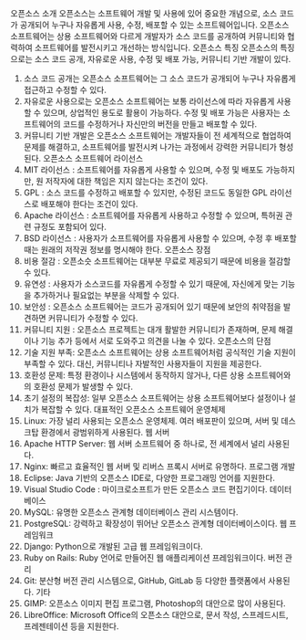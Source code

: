 오픈소스 소개
오픈소스는 소프트웨어 개발 및 사용에 있어 중요한 개념으로, 소스 코드가 공개되어 누구나 자유롭게 사용, 수정, 배포할 수 있는 소프트웨어입니다. 오픈소스 소프트웨어는 상용 소프트웨어와 다르게 개발자가 소스 코드를 공개하여 커뮤니티와 협력하여 소프트웨어를 발전시키고 개선하는 방식입니다.
오픈소스 특징
오픈소스의 특징으로는 소스 코드 공개, 자유로운 사용, 수정 및 배포 가능, 커뮤니티 기반 개발이 있다. 
1. 소스 코드 공개는 오픈소스 소프트웨어는 그 소스 코드가 공개되어 누구나 자유롭게 접근하고 수정할 수 있다.
2. 자유로운 사용으로는 오픈소스 소프트웨어는 보통 라이선스에 따라 자유롭게 사용할 수 있으며, 상업적인 용도로 활용이 가능하다. 수정 및 배포 가능은 사용자는 소프트웨어의 코드를 수정하거나 자신만의 버전을 만들고 배포할 수 있다.
3. 커뮤니티 기반 개발은 오픈소스 소프트웨어는 개발자들이 전 세계적으로 협업하여 문제를 해결하고, 소프트웨어를 발전시켜 나가는 과정에서 강력한 커뮤니티가 형성된다.
오픈소스 소프트웨어 라이선스
1. MIT 라이선스 : 소프트웨어를 자유롭게 사용할 수 있으며, 수정 및 배포도 가능하지만, 원 저작자에 대한 책임은 지지 않는다는 조건이 있다.
2. GPL : 소스 코드를 수정하고 배포할 수 있지만, 수정된 코드도 동일한 GPL 라이선스로 배포해야 한다는 조건이 있다.
3. Apache 라이선스 : 소프트웨어를 자유롭게 사용하고 수정할 수 있으며, 특허권 관련 규정도 포함되어 있다.
4. BSD 라이선스 : 사용자가 소프트웨어를 자유롭게 사용할 수 있으며, 수정 후 배포할 때는 원래의 저작권 정보를 명시해야 한다.
오픈소스 장점
1. 비용 절감 : 오픈소슷 소프트웨어는 대부분 무료로 제공되기 때문에 비용을 절감할 수 있다.
2. 유연성 : 사용자가 소스코드를 자유롭게 수정할 수 있기 때문에, 자신에게 맞는 기능을 추가하거나 필요없는 부분을 삭제할 수 있다.
3. 보안성 : 오픈소스 소프트웨어는 코드가 공개되어 있기 때문에 보안의 취약점을 발견하면 커뮤니티가 수정할 수 있다.
4. 커뮤니티 지원 : 오픈소스 프로젝트는 대개 활발한 커뮤니티가 존재하며, 문제 해결이나 기능 추가 등에서 서로 도와주고 의견을 나눌 수 있다.
오픈소스의 단점
1. 기술 지원 부족: 오픈소스 소프트웨어는 상용 소프트웨어처럼 공식적인 기술 지원이 부족할 수 있다. 대신, 커뮤니티나 자발적인 사용자들이 지원을 제공한다.
2. 호환성 문제: 특정 환경이나 시스템에서 동작하지 않거나, 다른 상용 소프트웨어와의 호환성 문제가 발생할 수 있다.
3. 초기 설정의 복잡성: 일부 오픈소스 소프트웨어는 상용 소프트웨어보다 설정이나 설치가 복잡할 수 있다.
대표적인 오픈소스 소프트웨어
운영체제
1. Linux: 가장 널리 사용되는 오픈소스 운영체제. 여러 배포판이 있으며, 서버 및 데스크탑 환경에서 광범위하게 사용된다.
웹 서버
1.  Apache HTTP Server: 웹 서버 소프트웨어 중 하나로, 전 세계에서 널리 사용된다.
2. Nginx: 빠르고 효율적인 웹 서버 및 리버스 프록시 서버로 유명하다.
프로그램 개발
1. Eclipse: Java 기반의 오픈소스 IDE로, 다양한 프로그래밍 언어를 지원한다.
2. Visual Studio Code : 마이크로소프트가 만든 오픈소스 코드 편집기이다.
데이터베이스
1. MySQL: 유명한 오픈소스 관계형 데이터베이스 관리 시스템이다.
2. PostgreSQL: 강력하고 확장성이 뛰어난 오픈소스 관계형 데이터베이스이다.
웹 프레임워크
1. Django: Python으로 개발된 고급 웹 프레임워크이다.
2. Ruby on Rails: Ruby 언어로 만들어진 웹 애플리케이션 프레임워크이다.
버전 관리
1. Git: 분산형 버전 관리 시스템으로, GitHub, GitLab 등 다양한 플랫폼에서 사용된다.
기타
1. GIMP: 오픈소스 이미지 편집 프로그램, Photoshop의 대안으로 많이 사용된다.
2. LibreOffice: Microsoft Office의 오픈소스 대안으로, 문서 작성, 스프레드시트, 프레젠테이션 등을 지원한다.
